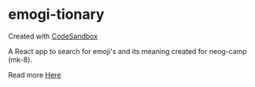 # emogi-tionary
Created with [CodeSandbox](https://u9b58.csb.app/)


A React app to search for emoji's and its meaning 
created for neog-camp (mk-8).

Read more [Here](https://neog.camp/qualifier/nine-point)
